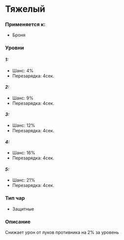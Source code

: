 # Тяжелый

### Применяется к:

* Броня

### Уровни

#### _1:_&#x20;

* Шанс: 4%
* Перезарядка:  4сек.&#x20;

#### _2:_

* Шанс: 9%
* Перезарядка:  4сек.&#x20;

#### _3:_&#x20;

* Шанс: 12%
* Перезарядка:  4сек.

#### _4:_

* Шанс: 16%
* Перезарядка:  4сек.&#x20;

#### _5:_

* Шанс: 21%
* Перезарядка:  4сек.&#x20;

### Тип чар

* Защитные

### Описание&#x20;

Снижает урон от луков противника на 2% за уровень
